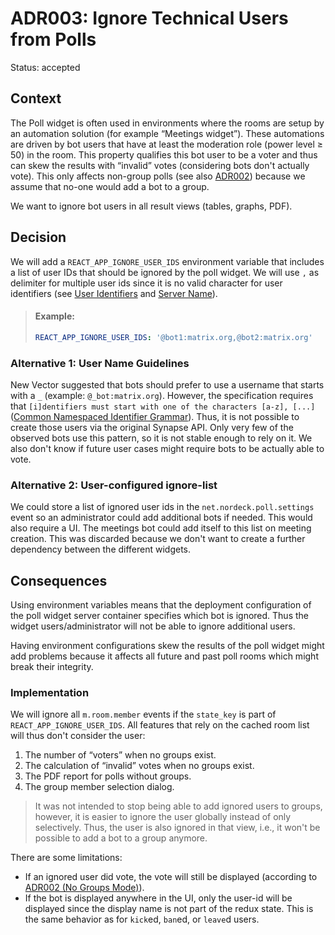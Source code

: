 # ADR003: Ignore Technical Users from Polls

Status: accepted

<!-- These documents have names that are short noun phrases. For example, "ADR001: Deployment on Ruby on Rails 3.0.10" or "ADR009: LDAP for Multitenant Integration" -->

## Context

<!--
This section describes the forces at play, including technological, political, social, and project local. These forces are probably in tension, and should be called out as such. The language in this section is value-neutral. It is simply describing facts. -->

The Poll widget is often used in environments where the rooms are setup by an automation solution (for example “Meetings widget”).
These automations are driven by bot users that have at least the moderation role (power level ≥ 50) in the room.
This property qualifies this bot user to be a voter and thus can skew the results with “invalid” votes (considering bots don't actually vote).
This only affects non-group polls (see also [ADR002][adr002]) because we assume that no-one would add a bot to a group.

We want to ignore bot users in all result views (tables, graphs, PDF).

## Decision

<!-- This section describes our response to these forces. It is stated in full sentences, with active voice. "We will ..." -->

We will add a `REACT_APP_IGNORE_USER_IDS` environment variable that includes a list of user IDs that should be ignored by the poll widget.
We will use `,` as delimiter for multiple user ids since it is no valid character for user identifiers (see [User Identifiers][user-identifiers] and [Server Name][server-name]).

> #### Example:
>
> ```yaml
> REACT_APP_IGNORE_USER_IDS: '@bot1:matrix.org,@bot2:matrix.org'
> ```

### Alternative 1: User Name Guidelines

New Vector suggested that bots should prefer to use a username that starts with a `_` (example: `@_bot:matrix.org`).
However, the specification requires that `[i]dentifiers must start with one of the characters [a-z], [...]` ([Common Namespaced Identifier Grammar][common-namespaced-identifier-grammar]).
Thus, it is not possible to create those users via the original Synapse API.
Only very few of the observed bots use this pattern, so it is not stable enough to rely on it.
We also don't know if future user cases might require bots to be actually able to vote.

### Alternative 2: User-configured ignore-list

We could store a list of ignored user ids in the `net.nordeck.poll.settings` event so an administrator could add additional bots if needed.
This would also require a UI.
The meetings bot could add itself to this list on meeting creation.
This was discarded because we don't want to create a further dependency between the different widgets.

## Consequences

<!-- This section describes the resulting context, after applying the decision. All consequences should be listed here, not just the "positive" ones. A particular decision may have positive, negative, and neutral consequences, but all of them affect the team and project in the future. -->

Using environment variables means that the deployment configuration of the poll widget server container specifies which bot is ignored.
Thus the widget users/administrator will not be able to ignore additional users.

Having environment configurations skew the results of the poll widget might add problems because it affects all future and past poll rooms which might break their integrity.

### Implementation

We will ignore all `m.room.member` events if the `state_key` is part of `REACT_APP_IGNORE_USER_IDS`.
All features that rely on the cached room list will thus don't consider the user:

1. The number of “voters” when no groups exist.
2. The calculation of “invalid” votes when no groups exist.
3. The PDF report for polls without groups.
4. The group member selection dialog.

> It was not intended to stop being able to add ignored users to groups, however, it is easier to ignore the user globally instead of only selectively.
> Thus, the user is also ignored in that view, i.e., it won't be possible to add a bot to a group anymore.

There are some limitations:

- If an ignored user did vote, the vote will still be displayed (according to [ADR002 (No Groups Mode)](./adr002-voting-rights-in-the-scenario-of-delegates-and-representatives.md#no-groups-mode)).
- If the bot is displayed anywhere in the UI, only the user-id will be displayed since the display name is not part of the redux state.
  This is the same behavior as for `kick`ed, `ban`ed, or `leave`d users.

<!-- This template is taken from a blog post by Michael Nygard http://thinkrelevance.com/blog/2011/11/15/documenting-architecture-decisions -->

[adr002]: ./adr002-voting-rights-in-the-scenario-of-delegates-and-representatives.md
[common-namespaced-identifier-grammar]: https://spec.matrix.org/v1.2/appendices/#common-namespaced-identifier-grammar
[user-identifiers]: https://spec.matrix.org/v1.2/appendices/#user-identifiers
[server-name]: https://spec.matrix.org/v1.2/appendices/#server-name
